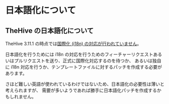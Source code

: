 # 日本語化について
## TheHive の日本語化について

TheHive 3.11.1 の時点では[国際化 (i18n) の対応が行われていません](https://github.com/TheHive-Project/TheHive/issues/416)。

日本語化を行うためには i18n の対応を行うためのフィーチャーリクエストあるいはプルリクエストを送り、正式に国際化対応するのを待つか、
あるいは独自に i18n 対応を行うか、テンプレートファイルに対するパッチを作成する必要があります。

さほど難しい英語が使われているわけではないため、日本語化の必要性は薄いと考えられますが、
需要が多いようであれば勝手に日本語化パッチを作成するかもしれません。
